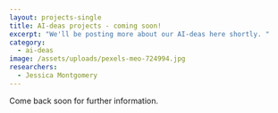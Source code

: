 ```yaml
---
layout: projects-single
title: AI-deas projects - coming soon!
excerpt: "We'll be posting more about our AI-deas here shortly. "
category:
  - ai-deas
image: /assets/uploads/pexels-meo-724994.jpg
researchers:
  - Jessica Montgomery
---
```

Come back soon for further information.